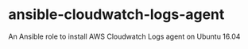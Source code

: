 # ansible-cloudwatch-logs-agent
An Ansible role to install AWS Cloudwatch Logs agent on Ubuntu 16.04
